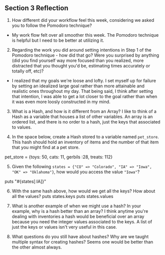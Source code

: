 ## Section 3 Reflection

1. How different did your workflow feel this week, considering we asked you to follow the Pomodoro technique?
  * My work flow felt over all smoother this week. The Pomodoro technique is helpful but I need to be better
  at utilizing it.

2. Regarding the work you did around setting intentions in Step 1 of the Pomodoro technique - how did that go? Were you surprised by anything (did you find yourself way more focused than you realized, more distracted that you thought you'd be, estimating times accurately or totally off, etc)?
  * I realized that my goals we're loose and lofty. I set myself up for failure by setting an idealized large goal rather than more attainable and realistic ones throughout my day. That being said, I think after setting that intention, I was able to get a lot closer to the goal rather than when it was
  even more loosly constructed in my mind.

3. What is a Hash, and how is it different from an Array?
I like to think of a Hash as a variable that houses a list of other variables. An array is an ordered list, and there is no order to a hash, just the keys that associated to values.  

4. In the space below, create a Hash stored to a variable named `pet_store`.  This hash should hold an inventory of items and the number of that item that you might find at a pet store.

pet_store = {toys: 50, cats: 11, gerbils :28, treats: 112}

5. Given the following `states = {"CO" => "Colorado", "IA" => "Iowa", "OK" => "Oklahoma"}`, how would you access the value `"Iowa"`?

puts "#{states[:IA]}"

6. With the same hash above, how would we get all the keys?  How about all the values?
puts states.keys
puts states.values
7. What is another example of when we might use a hash?  In your example, why is a hash better than an array?
I think anytime you're dealing with inventories a hash would be beneficial over an array because you need the integer values associated to the keys. A list of just the keys or values isn't very useful in this case.

8. What questions do you still have about hashes?
Why are we taught multiple syntax for creating hashes? Seems one would be better than the other almost always. 
